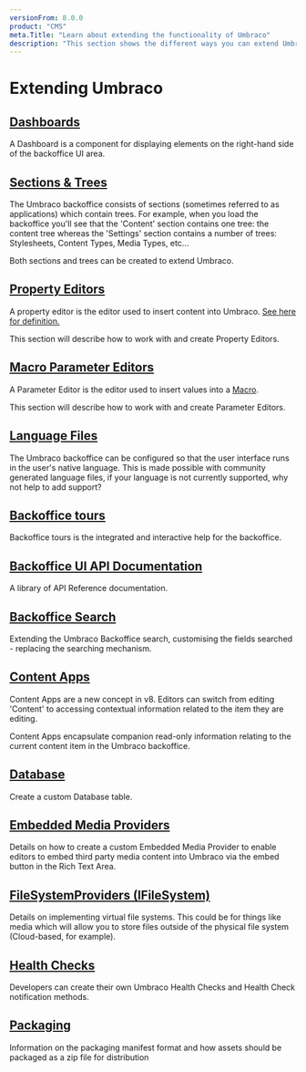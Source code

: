 ```yaml
---
versionFrom: 8.0.0
product: "CMS"
meta.Title: "Learn about extending the functionality of Umbraco"
description: "This section shows the different ways you can extend Umbraco. From Content Apps to Backoffice tours, and many more."
---
```


# Extending Umbraco

## [Dashboards](Dashboards/index-v8.md)

A Dashboard is a component for displaying elements on the right-hand side of the backoffice UI area.

## [Sections & Trees](Section-Trees/index-v8.md)

The Umbraco backoffice consists of sections (sometimes referred to as applications) which contain trees. For example, when you load the backoffice you'll see that the 'Content' section contains one tree: the content tree whereas the 'Settings' section contains a number of trees: Stylesheets, Content Types, Media Types, etc...

Both sections and trees can be created to extend Umbraco.

## [Property Editors](Property-Editors/index-v8.md)

A property editor is the editor used to insert content into Umbraco. [See here for definition.](Property-Editors/index.md)

This section will describe how to work with and create Property Editors.

## [Macro Parameter Editors](Macro-Parameter-Editors/index-v8.md)

A Parameter Editor is the editor used to insert values into a [Macro](../Reference/Templating/Macros/index.md).

This section will describe how to work with and create Parameter Editors.

## [Language Files](Language-Files/index-v8.md)

The Umbraco backoffice can be configured so that the user interface runs in the user's native language. This is made possible with community generated language files, if your language is not currently supported, why not help to add support?

## [Backoffice tours](Backoffice-Tours/index-v8.md)

Backoffice tours is the integrated and interactive help for the backoffice.

## [Backoffice UI API Documentation](Backoffice-UI-API-Documentation/)

A library of API Reference documentation.

## [Backoffice Search](Backoffice-Search/)

Extending the Umbraco Backoffice search, customising the fields searched - replacing the searching mechanism.

## [Content Apps](Content-Apps/index-v8.md)

Content Apps are a new concept in v8. Editors can switch from editing 'Content' to accessing contextual information related to the item they are editing.

Content Apps encapsulate companion read-only information relating to the current content item in the Umbraco backoffice.

## [Database](Database/)

Create a custom Database table.

## [Embedded Media Providers](Embedded-Media-Provider/index-v8.md)

Details on how to create a custom Embedded Media Provider to enable editors to embed third party media content into Umbraco via the embed button in the Rich Text Area.

## [FileSystemProviders (IFileSystem)](Custom-File-Systems.md)

Details on implementing virtual file systems. This could be for things like media which will allow you to store files outside of the physical file system (Cloud-based, for example).

## [Health Checks](Health-Check)

Developers can create their own Umbraco Health Checks and Health Check notification methods.

## [Packaging](Packages)

Information on the packaging manifest format and how assets should be packaged as a zip file for distribution
